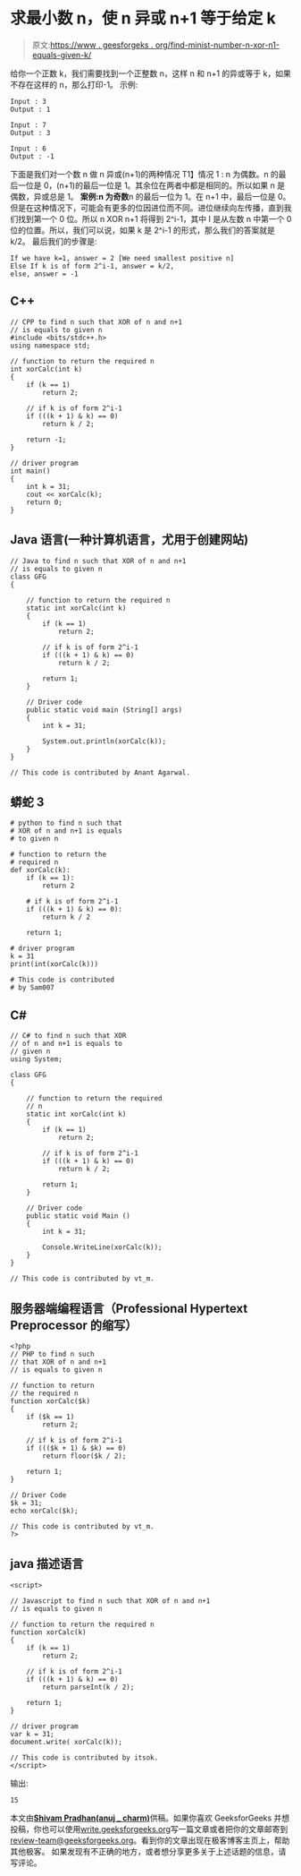 # 求最小数 n，使 n 异或 n+1 等于给定 k

> 原文:[https://www . geesforgeks . org/find-minist-number-n-xor-n1-equals-given-k/](https://www.geeksforgeeks.org/find-smallest-number-n-n-xor-n1-equals-given-k/)

给你一个正数 k，我们需要找到一个正整数 n，这样 n 和 n+1 的异或等于 k，如果不存在这样的 n，那么打印-1。
示例:

```
Input : 3
Output : 1

Input : 7
Output : 3

Input : 6
Output : -1
```

下面是我们对一个数 n 做 n 异或(n+1)的两种情况
T1】情况 1 : n 为偶数。n 的最后一位是 0，(n+1)的最后一位是 1。其余位在两者中都是相同的。所以如果 n 是偶数，异或总是 1。
**案例:n 为奇数**n 的最后一位为 1。在 n+1 中，最后一位是 0。但是在这种情况下，可能会有更多的位因进位而不同。进位继续向左传播，直到我们找到第一个 0 位。所以 n XOR n+1 将得到 2^i-1，其中 I 是从左数 n 中第一个 0 位的位置。所以，我们可以说，如果 k 是 2^i-1 的形式，那么我们的答案就是 k/2。
最后我们的步骤是:

```
If we have k=1, answer = 2 [We need smallest positive n]
Else If k is of form 2^i-1, answer = k/2,
else, answer = -1
```

## C++

```
// CPP to find n such that XOR of n and n+1
// is equals to given n
#include <bits/stdc++.h>
using namespace std;

// function to return the required n
int xorCalc(int k)
{
    if (k == 1)
        return 2;

    // if k is of form 2^i-1
    if (((k + 1) & k) == 0)
        return k / 2;

    return -1;
}

// driver program
int main()
{
    int k = 31;
    cout << xorCalc(k);
    return 0;
}
```

## Java 语言(一种计算机语言，尤用于创建网站)

```
// Java to find n such that XOR of n and n+1
// is equals to given n
class GFG
{

    // function to return the required n
    static int xorCalc(int k)
    {
        if (k == 1)
            return 2;

        // if k is of form 2^i-1
        if (((k + 1) & k) == 0)
            return k / 2;

        return 1;
    }

    // Driver code
    public static void main (String[] args)
    {
        int k = 31;

        System.out.println(xorCalc(k));
    }
}

// This code is contributed by Anant Agarwal.
```

## 蟒蛇 3

```
# python to find n such that
# XOR of n and n+1 is equals
# to given n

# function to return the
# required n
def xorCalc(k):
    if (k == 1):
        return 2

    # if k is of form 2^i-1
    if (((k + 1) & k) == 0):
        return k / 2

    return 1;

# driver program
k = 31
print(int(xorCalc(k)))

# This code is contributed
# by Sam007
```

## C#

```
// C# to find n such that XOR
// of n and n+1 is equals to
// given n
using System;

class GFG
{

    // function to return the required
    // n
    static int xorCalc(int k)
    {
        if (k == 1)
            return 2;

        // if k is of form 2^i-1
        if (((k + 1) & k) == 0)
            return k / 2;

        return 1;
    }

    // Driver code
    public static void Main ()
    {
        int k = 31;

        Console.WriteLine(xorCalc(k));
    }
}

// This code is contributed by vt_m.
```

## 服务器端编程语言（Professional Hypertext Preprocessor 的缩写）

```
<?php
// PHP to find n such
// that XOR of n and n+1
// is equals to given n

// function to return
// the required n
function xorCalc($k)
{
    if ($k == 1)
        return 2;

    // if k is of form 2^i-1
    if ((($k + 1) & $k) == 0)
        return floor($k / 2);

    return 1;
}

// Driver Code
$k = 31;
echo xorCalc($k);

// This code is contributed by vt_m.
?>
```

## java 描述语言

```
<script>

// Javascript to find n such that XOR of n and n+1
// is equals to given n

// function to return the required n
function xorCalc(k)
{
    if (k == 1)
        return 2;

    // if k is of form 2^i-1
    if (((k + 1) & k) == 0)
        return parseInt(k / 2);

    return 1;
}

// driver program
var k = 31;
document.write( xorCalc(k));

// This code is contributed by itsok.
</script>
```

输出:

```
15
```

本文由[**Shivam Pradhan(anuj _ charm)**](http://www.facebook.com/ma5ter6it)供稿。如果你喜欢 GeeksforGeeks 并想投稿，你也可以使用[write.geeksforgeeks.org](https://write.geeksforgeeks.org)写一篇文章或者把你的文章邮寄到 review-team@geeksforgeeks.org。看到你的文章出现在极客博客主页上，帮助其他极客。
如果发现有不正确的地方，或者想分享更多关于上述话题的信息，请写评论。